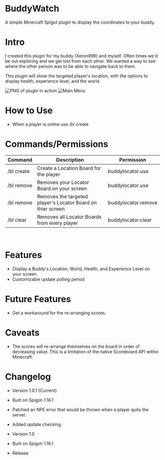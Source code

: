 # BuddyWatch
A simple Minecraft Spigot plugin to display the coordinates to your buddy.

# Intro
I created this plugin for my buddy (Xeron998) and myself. Often times we'd be out exploring and we get lost from each other. We wanted a way to see where the other person was to be able to navigate back to them.

This plugin will show the targeted player's location, with the options to display health, experience level, and the world.

![PNG of plugin in action](https://i.imgur.com/PflNRc6.png)
![Main Menu](https://imgur.com/8dC3hra.png)

# How to Use
* When a player is online use /bl create <playername> 


# Commands/Permissions
Command |	Description	| Permission
-------- | ----------- | -----------
/bl create <playername> | Create a Location Board for the player | buddylocator.use
/bl remove | Removes your Locator Board on your screen | buddylocator.use
/bl remove <playername> | Removes the targeted player's Locator Board on thier screen | buddylocator.remove
/bl clear | Removes all Locator Boards from every player | buddylocator.clear
 

# Features
* Display a Buddy's Location, World, Health, and Experience Level on your screen
* Customizable update polling period

# Future Features
* Get a workaround for the re-arranging scores.

# Caveats
* The scores will re-arrange themselves on the board in order of decreasing value. This is a limitation of the native Scoreboard API within Minecraft.

# Changelog
* Version 1.0.1 (Current)
* Built on Spigot-1.16.1
* Patched an NPE error that would be thrown when a player quits the server.
* Added update checking


* Version 1.0
* Built on Spigot-1.16.1
* Release
